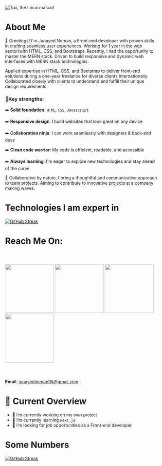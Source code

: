 ![Tux, the Linux mascot](https://i.postimg.cc/j2jbpksz/Gradient-Banner-3.jpg)

# About Me
🤗 Greetings! I'm Junayed Noman, a Front-end developer with proven skills in crafting seamless user experiences. Working for 1 year in the web sector(with HTML, CSS, and Bootstrap). Recently, I had the opportunity to master the MERN stack. Driven to build responsive and dynamic web interfaces with MERN stack technologies.

Applied expertise in HTML, CSS, and Bootstrap to deliver front-end solutions during a one-year freelance for diverse clients internationally. Collaborated closely with clients to understand and fulfill their unique design requirements.

### 💪Key strengths:

➡️ **Solid foundation**: `HTML`, `CSS`, `Javascript`

➡️ **Responsive design**: I build websites that look great on any device

➡️ **Collaboration ninja**: I can work seamlessly with designers & back-end devs

➡️ **Clean code warrior**: My code is efficient, readable, and accessible

➡️ **Always learning**: I'm eager to explore new technologies and stay ahead of the curve


🤝 Collaborative by nature, I bring a thoughtful and communicative approach to team projects. Aiming to contribute to innovative projects at a company making waves.

# Technologies I am expert in
[![GitHub Streak](https://i.postimg.cc/0jqgptLG/Untitled-design-2.png)](#)

# Reach Me On:
<p style="padding: 40px 0;">
  <a href="#" target="_blank"><img src="https://i.postimg.cc/QNkcGfjR/Facebook-2.png" width="160" /></a>
  <a href="https://twitter.com/junayednoman" target="_blank"><img src="https://i.postimg.cc/Dm32wrQ0/Facebook-1.png" width="160" /></a>
  <a href="https://www.facebook.com/JunayedNoman.me" target="_blank"><img src="https://i.postimg.cc/RCXQJg2w/Facebook.png" width="160" /></a>
  <a href="mailto:junayednoman05@gmail.com
" target="_blank"><img src="https://i.postimg.cc/mZz6YzWd/Facebook-4.png" width="160" /></a>
</p>

**Email**: junayednoman05@gmail.com


# 👀 Current Overview
- 🔭 I’m currently working on my own project
- 🌱 I’m currently learning `next.js`
- 👯 I’m looking for job opportunities as a Front-end developer

# Some Numbers

[![GitHub Streak](https://github-readme-streak-stats.herokuapp.com?user=junayednoman)](#)
